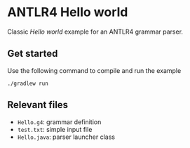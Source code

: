 ANTLR4 Hello world
==================

Classic *Hello world* example for an ANTLR4 grammar parser. 

Get started 
------------

Use the following command to compile and run the example

```
./gradlew run
```

Relevant files
--------------

* `Hello.g4`: grammar definition
* `test.txt`: simple input file
* `Hello.java`: parser launcher class


